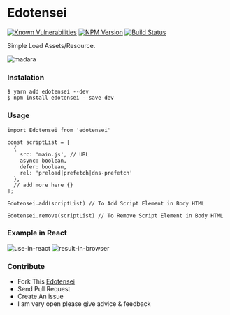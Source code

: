 # Edotensei

[![Known Vulnerabilities](https://snyk.io/test/github/ri7nz/Edotensei/badge.svg)](https://snyk.io/test/github/ri7nz/Edotensei)
[![NPM Version](https://badge.fury.io/js/edotensei.svg)](https://badge.fury.io/js/edotensei)
[![Build Status](https://travis-ci.com/ri7nz/Edotensei.svg?branch=master)](https://travis-ci.com/ri7nz/Edotensei)

Simple Load Assets/Resource.   
   
![madara](https://media.tenor.com/images/183c6d46ac5c2a9a90884b4a3713fa54/tenor.gif)

### Instalation
```
$ yarn add edotensei --dev
$ npm install edotensei --save-dev
```

### Usage
```
import Edotensei from 'edotensei'

const scriptList = [
  {
    src: 'main.js', // URL
    async: boolean,
    defer: boolean,
    rel: 'preload|prefetch|dns-prefetch'
  },
  // add more here {}
];

Edotensei.add(scriptList) // To Add Script Element in Body HTML 

Edotensei.remove(scriptList) // To Remove Script Element in Body HTML

```

### Example in React 
![use-in-react](https://github.com/ri7nz/Edotensei/blob/master/docs/use-in-react.png)
![result-in-browser](https://github.com/ri7nz/Edotensei/blob/master/docs/result-react.png)

   
### Contribute 
- Fork This [Edotensei](https://github.com/ri7nz/Edotensei)
- Send Pull Request
- Create An issue 
- I am very open please give advice & feedback
